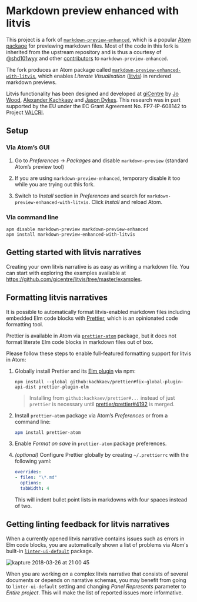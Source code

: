 # Markdown preview enhanced with litvis

This project is a fork of [`markdown-preview-enhanced`](https://github.com/shd101wyy/markdown-preview-enhanced), which is a popular [Atom package](https://atom.io/packages/markdown-preview-enhanced) for previewing markdown files.
Most of the code in this fork is inherited from the upstream repository and is thus a courtesy of [@shd101wyy](https://github.com/shd101wyy) and other [contributors](https://github.com/shd101wyy/markdown-preview-enhanced/graphs/contributors) to `markdown-preview-enhanced`.

The fork produces an Atom package called [`markdown-preview-enhanced-with-litvis`](https://atom.io/packages/markdown-preview-enhanced-with-litvis), which enables _Literate Visualisation_ ([litvis](http://litvis.org/)) in rendered markdown previews.

Litvis functionality has been designed and developed at [giCentre](https://www.gicentre.net/) by [Jo Wood](https://github.com/orgs/gicentre/people/jwoLondon), [Alexander Kachkaev](https://github.com/orgs/gicentre/people/kachkaev) and [Jason Dykes](https://github.com/orgs/gicentre/people/jsndyks).
This research was in part supported by the EU under the EC Grant Agreement No. FP7-IP-608142 to Project [VALCRI](http://valcri.org/).

## Setup

### Via Atom’s GUI

1.  Go to _Preferences_ → _Packages_ and disable `markdown-preview` (standard Atom’s preview tool)

1.  If you are using `markdown-preview-enhanced`, temporary disable it too while you are trying out this fork.

1.  Switch to _Install_ section in _Preferences_ and search for `markdown-preview-enhanced-with-litvis`.
    Click _Install_ and reload Atom.

### Via command line

```
apm disable markdown-preview markdown-preview-enhanced
apm install markdown-preview-enhanced-with-litvis
```

## Getting started with litvis narratives

Creating your own litvis narrative is as easy as writing a markdown file.
You can start with exploring the examples available at
https://github.com/gicentre/litvis/tree/master/examples.

## Formatting litvis narratives

It is possible to automatically format litvis-enabled markdown files including embedded Elm code blocks with [Prettier](https://prettier.io/), which is an opinionated code formatting tool.

Prettier is available in Atom via [`prettier-atom`](https://github.com/prettier/prettier-atom) package, but it does not format literate Elm code blocks in markdown files out of box.

Please follow these steps to enable full-featured formatting support for litvis in Atom:

1.  Globally install Prettier and its [Elm plugin](https://github.com/gicentre/prettier-plugin-elm) via npm:

    ```
    npm install --global github:kachkaev/prettier#fix-global-plugin-api-dist prettier-plugin-elm
    ```

    > Installing from `github:kachkaev/prettier#...` instead of just `prettier` is necessary until [prettier/prettier#4192](https://github.com/prettier/prettier/pull/4192) is merged.

1.  Install `prettier-atom` package via Atom’s _Preferences_ or from a command line:

    ```bash
    apm install prettier-atom
    ```

1.  Enable _Format on save_ in `prettier-atom` package preferences.

1.  _(optional)_ Configure Prettier globally by creating `~/.prettierrc` with the following yaml:

    ```yaml
    overrides:
    - files: "\*.md"
      options:
      tabWidth: 4
    ```

    This will indent bullet point lists in markdowns with four spaces instead of two.

## Getting linting feedback for litvis narratives

When a currently opened litvis narrative contains issues such as errors in Elm code blocks, you are automatically shown a list of problems via Atom's built-in [`linter-ui-default`](https://atom.io/packages/linter-ui-default) package.

![kapture 2018-03-26 at 21 00 45](https://user-images.githubusercontent.com/608862/37930310-4ba86c40-313a-11e8-99f5-a6b7ac99f38c.gif)

When you are working on a complex litvis narrative that consists of several documents or depends on narrative schemas, you may benefit from going to `linter-ui-default` setting and changing _Panel Represents_ parameter to _Entire project_.
This will make the list of reported issues more informative.
